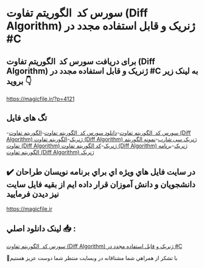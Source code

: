 # سورس کد  الگوریتم تفاوت (Diff Algorithm) ژنریک و قابل استفاده مجدد در #C

## برای دریافت سورس کد  الگوریتم تفاوت (Diff Algorithm) ژنریک و قابل استفاده مجدد در #C به لینک زیر بروید 👇

https://magicfile.ir/?p=4121

## تگ های فایل

-[سورس کد  الگوریتم تفاوت](https://magicfile.ir/product/%da%a9%d8%af-%d8%a7%d9%84%da%af%d9%88%d8%b1%db%8c%d8%aa%d9%85-%d8%aa%d9%81%d8%a7%d9%88%d8%aa-diff-algorithm-%da%98%d9%86%d8%b1%db%8c%da%a9-%d9%88-%d9%82%d8%a7%d8%a8%d9%84-%d8%a7%d8%b3%d8%aa%d9%81%d8%a7%d8%af%d9%87-%d9%85%d8%ac%d8%af%d8%af-c/)-[دانلود سورس کد  الگوریتم تفاوت](https://magicfile.ir/product/%da%a9%d8%af-%d8%a7%d9%84%da%af%d9%88%d8%b1%db%8c%d8%aa%d9%85-%d8%aa%d9%81%d8%a7%d9%88%d8%aa-diff-algorithm-%da%98%d9%86%d8%b1%db%8c%da%a9-%d9%88-%d9%82%d8%a7%d8%a8%d9%84-%d8%a7%d8%b3%d8%aa%d9%81%d8%a7%d8%af%d9%87-%d9%85%d8%ac%d8%af%d8%af-c/)-[الگوریتم تفاوت (Diff Algorithm) ژنریک](https://magicfile.ir/product/%da%a9%d8%af-%d8%a7%d9%84%da%af%d9%88%d8%b1%db%8c%d8%aa%d9%85-%d8%aa%d9%81%d8%a7%d9%88%d8%aa-diff-algorithm-%da%98%d9%86%d8%b1%db%8c%da%a9-%d9%88-%d9%82%d8%a7%d8%a8%d9%84-%d8%a7%d8%b3%d8%aa%d9%81%d8%a7%d8%af%d9%87-%d9%85%d8%ac%d8%af%d8%af-c/)-[الگوریتم تفاوت (Diff Algorithm) ژنریک سی شارپ](https://magicfile.ir/product/%da%a9%d8%af-%d8%a7%d9%84%da%af%d9%88%d8%b1%db%8c%d8%aa%d9%85-%d8%aa%d9%81%d8%a7%d9%88%d8%aa-diff-algorithm-%da%98%d9%86%d8%b1%db%8c%da%a9-%d9%88-%d9%82%d8%a7%d8%a8%d9%84-%d8%a7%d8%b3%d8%aa%d9%81%d8%a7%d8%af%d9%87-%d9%85%d8%ac%d8%af%d8%af-c/)-[نمونه الگوریتم تفاوت (Diff Algorithm) ژنریک](https://magicfile.ir/product/%da%a9%d8%af-%d8%a7%d9%84%da%af%d9%88%d8%b1%db%8c%d8%aa%d9%85-%d8%aa%d9%81%d8%a7%d9%88%d8%aa-diff-algorithm-%da%98%d9%86%d8%b1%db%8c%da%a9-%d9%88-%d9%82%d8%a7%d8%a8%d9%84-%d8%a7%d8%b3%d8%aa%d9%81%d8%a7%d8%af%d9%87-%d9%85%d8%ac%d8%af%d8%af-c/)-[کد الگوریتم تفاوت (Diff Algorithm) ژنریک](https://magicfile.ir/product/%da%a9%d8%af-%d8%a7%d9%84%da%af%d9%88%d8%b1%db%8c%d8%aa%d9%85-%d8%aa%d9%81%d8%a7%d9%88%d8%aa-diff-algorithm-%da%98%d9%86%d8%b1%db%8c%da%a9-%d9%88-%d9%82%d8%a7%d8%a8%d9%84-%d8%a7%d8%b3%d8%aa%d9%81%d8%a7%d8%af%d9%87-%d9%85%d8%ac%d8%af%d8%af-c/)-[برنامه الگوریتم تفاوت (Diff Algorithm) ژنریک](https://magicfile.ir/product/%da%a9%d8%af-%d8%a7%d9%84%da%af%d9%88%d8%b1%db%8c%d8%aa%d9%85-%d8%aa%d9%81%d8%a7%d9%88%d8%aa-diff-algorithm-%da%98%d9%86%d8%b1%db%8c%da%a9-%d9%88-%d9%82%d8%a7%d8%a8%d9%84-%d8%a7%d8%b3%d8%aa%d9%81%d8%a7%d8%af%d9%87-%d9%85%d8%ac%d8%af%d8%af-c/)

## ✔️ در سايت فايل هاي ويژه اي براي برنامه نويسان طراحان دانشجويان و دانش آموزان قرار داده ايم از بقيه فايل سايت نيز ديدن فرماييد

https://magicfile.ir


## لينک دانلود اصلي 📥 :

[سورس کد  الگوریتم تفاوت (Diff Algorithm) ژنریک و قابل استفاده مجدد در #C](https://magicfile.ir/product/%da%a9%d8%af-%d8%a7%d9%84%da%af%d9%88%d8%b1%db%8c%d8%aa%d9%85-%d8%aa%d9%81%d8%a7%d9%88%d8%aa-diff-algorithm-%da%98%d9%86%d8%b1%db%8c%da%a9-%d9%88-%d9%82%d8%a7%d8%a8%d9%84-%d8%a7%d8%b3%d8%aa%d9%81%d8%a7%d8%af%d9%87-%d9%85%d8%ac%d8%af%d8%af-c/) 


🙏با تشکر از همراهي شما مشتاقانه در وبسایت منتظر شما دوست عزیز هستیم

